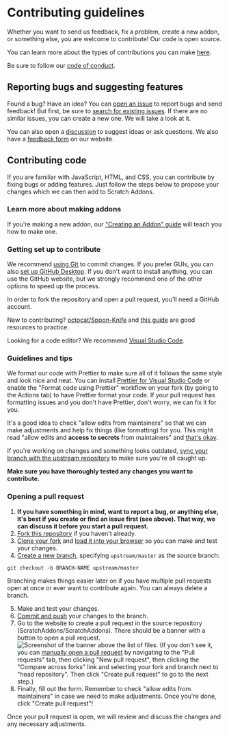 # Contributing guidelines

Whether you want to send us feedback, fix a problem, create a new addon, or something else, you are welcome to contribute! Our code is open source.

You can learn more about the types of contributions you can make [here](https://scratchaddons.com/docs/faq/#contributing).

Be sure to follow our [code of conduct](https://github.com/ScratchAddons/ScratchAddons/blob/master/.github/CODE_OF_CONDUCT.md).

## Reporting bugs and suggesting features

Found a bug? Have an idea? You can [open an issue](https://github.com/ScratchAddons/ScratchAddons/issues/new/choose) to report bugs and send feedback! But first, be sure to [search for existing issues](https://github.com/ScratchAddons/ScratchAddons/issues). If there are no similar issues, you can create a new one. We will take a look at it.

You can also open a [discussion](https://github.com/ScratchAddons/ScratchAddons/discussions) to suggest ideas or ask questions. We also have a [feedback form](https://scratchaddons.com/feedback) on our website.

## Contributing code

If you are familiar with JavaScript, HTML, and CSS, you can contribute by fixing bugs or adding features. Just follow the steps below to propose your changes which we can then add to Scratch Addons.

### Learn more about making addons

If you're making a new addon, our ["Creating an Addon" guide](https://scratchaddons.com/docs/develop/getting-started/creating-an-addon/) will teach you how to make one.

### Getting set up to contribute

We recommend [using Git](https://docs.github.com/en/get-started/quickstart/set-up-git) to commit changes. If you prefer GUIs, you can also [set up GitHub Desktop](https://docs.github.com/en/desktop/installing-and-configuring-github-desktop/installing-and-authenticating-to-github-desktop/setting-up-github-desktop). If you don't want to install anything, you can use the GitHub website, but we strongly recommend one of the other options to speed up the process.

In order to fork the repository and open a pull request, you'll need a GitHub account.

New to contributing? [octocat/Spoon-Knife](https://github.com/octocat/Spoon-Knife) and [this guide](https://docs.github.com/en/get-started/quickstart/contributing-to-projects) are good resources to practice.

Looking for a code editor? We recommend [Visual Studio Code](https://code.visualstudio.com/).

### Guidelines and tips

We format our code with Prettier to make sure all of it follows the same style and look nice and neat. You can install [Prettier for Visual Studio Code](https://marketplace.visualstudio.com/items?itemName=esbenp.prettier-vscode) or enable the "Format code using Prettier" workflow on your fork (by going to the Actions tab) to have Prettier format your code. If your pull request has formatting issues and you don't have Prettier, don't worry, we can fix it for you.

It's a good idea to check "allow edits from maintainers" so that we can make adjustments and help fix things (like formatting) for you. This might read "allow edits and **access to secrets** from maintainers" and [that's okay](https://github.com/DNin01/help-for-github-users/blob/main/questions/allowing-edits-and-access-to-secrets.md).

If you're working on changes and something looks outdated, [sync your branch with the upstream repository](https://docs.github.com/en/get-started/using-git/getting-changes-from-a-remote-repository#fetching-changes-from-a-remote-repository) to make sure you're all caught up.

**Make sure you have thoroughly tested any changes you want to contribute.**

### Opening a pull request

1. **If you have something in mind, want to report a bug, or anything else, it's best if you create or find an issue first (see above). That way, we can discuss it before you start a pull request.**
2. [Fork this repository](https://docs.github.com/en/get-started/quickstart/fork-a-repo) if you haven't already.
3. [Clone your fork](https://docs.github.com/en/get-started/quickstart/fork-a-repo#cloning-your-forked-repository) and [load it into your browser](https://scratchaddons.com/docs/getting-started/installing/#from-source) so you can make and test your changes.
4. [Create a new branch](https://docs.github.com/en/get-started/quickstart/contributing-to-projects#creating-a-branch-to-work-on), specifying `upstream/master` as the source branch:
  ```shell
  git checkout -b BRANCH-NAME upstream/master
  ```
  Branching makes things easier later on if you have multiple pull requests open at once or ever want to contribute again. You can always delete a branch.

5. Make and test your changes.
6. [Commit and push](https://docs.github.com/en/get-started/quickstart/contributing-to-projects#making-and-pushing-changes) your changes to the branch.
7. Go to the website to create a pull request in the source repository (ScratchAddons/ScratchAddons). There should be a banner with a button to open a pull request.
  ![Screenshot of the banner above the list of files.](https://docs.github.com/assets/cb-34106/mw-1440/images/help/pull_requests/pull-request-compare-pull-request.webp)
  (If you don't see it, you can [manually open a pull request](https://docs.github.com/en/pull-requests/collaborating-with-pull-requests/proposing-changes-to-your-work-with-pull-requests/creating-a-pull-request-from-a-fork) by navigating to the "Pull requests" tab, then clicking "New pull request", then clicking the "Compare across forks" link and selecting your fork and branch next to "head repository". Then click "Create pull request" to go to the next step.)
8. Finally, fill out the form. Remember to check "allow edits from maintainers" in case we need to make adjustments. Once you're done, click "Create pull request"!

Once your pull request is open, we will review and discuss the changes and any necessary adjustments.
